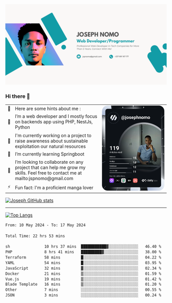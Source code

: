 ![Banner of my profile!](/Joseph_NOMO_NEW.png "Banner")

### Hi there 👋

<!--- | --  | 👋  | Here are some hints about me :                                                                                                 | <td rowspan=6><img src="/devcard.svg" width="400" alt="Joseph NOMO's Dev Card"/></td> |
| --- | --- | ------------------------------------------------------------------------------------------------------------------------------ | ------------------------------------------------------------------------------------- |
| --  | 🔭  | I’m a web developer and I mostly focus on backends app using PHP, NestJs, Python                                               |
| --  | 🦁  | I'm currently working on a project to raise awareness about sustainable exploitation our natural resources                     |
| --  | 🌱  | I’m currently learning Springboot                                                                                              |
| --  | 👯  | I’m looking to collaborate on any project that can help me grow my skills. Feel free to contact me at mailto:jspnomo@gmail.com |
| --  | ⚡  | Fun fact: I'm a proficient manga lover                                                                                         |
--->

<table>
    <tr>
        <td width="1%">👋</td>
        <td width="55%">Here are some hints about me :</td>
        <td rowspan=6 width="44%"><img src="/devcard.svg" width="400" alt="Joseph NOMO's Dev Card"/></td>
    </tr>
    <tr>
        <td>🔭</td>
        <td>I’m a web developer and I mostly focus on backends app using PHP, NestJs, Python</td>
    </tr>
    <tr>
        <td>🦁</td>
        <td>I'm currently working on a project to raise awareness about sustainable exploitation our natural resources</td>
    </tr>
    <tr>
        <td>🌱</td>
        <td>I’m currently learning Springboot</td>
    </tr>
    <tr>
        <td>👯</td>
        <td>I’m looking to collaborate on any project that can help me grow my skills. Feel free to contact me at mailto:jspnomo@gmail.com</td>
    </tr>
    <tr>
        <td>⚡</td>
        <td>Fun fact: I'm a proficient manga lover</td>
    </tr>

</table>

[![Joseph GitHub stats](https://github-readme-stats-seven-sigma-53.vercel.app/api?username=Jspascal)](https://github.com/Jspascal/github-readme-stats)

---

[![Top Langs](https://github-readme-stats-seven-sigma-53.vercel.app/api/top-langs/?username=Jspascal&layout=compact)](https://github.com/Jspascal/github-readme-stats)

<!--START_SECTION:waka-->

```txt
From: 10 May 2024 - To: 17 May 2024

Total Time: 22 hrs 53 mins

sh               10 hrs 37 mins  ███████████▓░░░░░░░░░░░░░   46.40 %
PHP              8 hrs 41 mins   █████████▓░░░░░░░░░░░░░░░   38.00 %
Terraform        58 mins         █░░░░░░░░░░░░░░░░░░░░░░░░   04.22 %
YAML             54 mins         █░░░░░░░░░░░░░░░░░░░░░░░░   03.95 %
JavaScript       32 mins         ▓░░░░░░░░░░░░░░░░░░░░░░░░   02.34 %
Docker           21 mins         ▒░░░░░░░░░░░░░░░░░░░░░░░░   01.59 %
Vue.js           19 mins         ▒░░░░░░░░░░░░░░░░░░░░░░░░   01.42 %
Blade Template   16 mins         ▒░░░░░░░░░░░░░░░░░░░░░░░░   01.20 %
Other            7 mins          ░░░░░░░░░░░░░░░░░░░░░░░░░   00.55 %
JSON             3 mins          ░░░░░░░░░░░░░░░░░░░░░░░░░   00.24 %
```

<!--END_SECTION:waka-->

